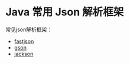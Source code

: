 # Java 常用 Json 解析框架

常见json解析框架：

- [fastjson](https://github.com/alibaba/fastjson)
- [gson](https://github.com/google/gson)
- [jackson](https://github.com/FasterXML/jackson-databind)

